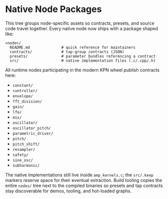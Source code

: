 # Native Node Packages

This tree groups node-specific assets so contracts, presets, and source code travel together. Every native node now ships with a
package shaped like:

```text
<node>/
  README.md              # quick reference for maintainers
  contracts/             # tap-group contracts (JSON)
  presets/               # parameter bundles referencing a contract
  src/                   # native implementation files (.c/.cpp/.h)
```

All runtime nodes participating in the modern KPN wheel publish contracts here:

- `constant/`
- `controller/`
- `envelope/`
- `fft_division/`
- `gain/`
- `lfo/`
- `mix/`
- `oscillator/`
- `oscillator_pitch/`
- `parametric_driver/`
- `pitch/`
- `pitch_shift/`
- `resampler/`
- `safety/`
- `sine_osc/`
- `subharmonic/`

The native implementations still live inside `amp_kernels.c`; the `src/.keep` markers reserve space for their eventual extraction.
Build tooling copies the entire `nodes/` tree next to the compiled binaries so presets and tap contracts stay discoverable for
demos, tooling, and hot-loaded graphs.
